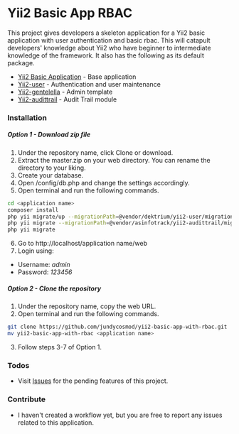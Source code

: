 # Yii2 Basic App RBAC

This project gives developers a skeleton application for a Yii2 basic application with user authentication and basic rbac. This will catapult developers' knowledge about Yii2 who have beginner to intermediate knowledge of the framework. It also has the following as its default package.

  - [Yii2 Basic Application](https://github.com/yiisoft/yii2) - Base application
  - [Yii2-user](https://github.com/dektrium/yii2-user) - Authentication and user maintenance
  - [Yii2-gentelella](https://github.com/yiister/yii2-gentelella) - Admin template
  - [Yii2-audittrail](https://github.com/ximplexsoft/yii2-audittrail) - Audit Trail module
### Installation
##### Option 1 - Download zip file
1. Under the repository name, click Clone or download.
2. Extract the master.zip on your web directory. You can rename the directory to your liking.
3. Create your database.
4. Open <application name>/config/db.php and change the settings accordingly.
5. Open terminal and run the following commands.
```sh
cd <application name>
composer install
php yii migrate/up --migrationPath=@vendor/dektrium/yii2-user/migrations
php yii migrate --migrationPath=@vendor/asinfotrack/yii2-audittrail/migrations
php yii migrate
```
6. Go to http://localhost/application name/web
7. Login using:
 * Username: *admin*
 * Password: *123456*
##### Option 2 - Clone the repository
1. Under the repository name, copy the web URL.
2. Open terminal and run the following commands.
```sh
git clone https://github.com/jundycosmod/yii2-basic-app-with-rbac.git
mv yii2-basic-app-with-rbac <application name>
```
3. Follow steps 3-7 of Option 1.

### Todos

 - Visit [Issues](https://github.com/jundycosmod/yii2-basic-app-with-rbac/issues) for the pending features of this project.
### Contribute
- I haven't created a workflow yet, but you are free to report any issues related to this application.
 

